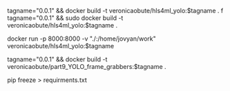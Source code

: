 tagname="0.0.1" &&
docker build -t veronicaobute/hls4ml_yolo:$tagname .
f
tagname="0.0.1" &&
sudo docker build -t veronicaobute/hls4ml_yolo:$tagname .

docker run -p 8000:8000 -v "./:/home/jovyan/work" veronicaobute/hls4ml_yolo:$tagname


tagname="0.0.1" &&
docker build -t veronicaobute/part9_YOLO_frame_grabbers:$tagname .


pip freeze > requirments.txt
